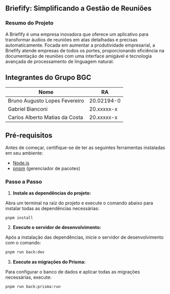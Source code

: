 
## Briefify: Simplificando a Gestão de Reuniões

### Resumo do Projeto

A Briefify é uma empresa inovadora que oferece um aplicativo para transformar áudios de reuniões em atas detalhadas e precisas automaticamente. Focada em aumentar a produtividade empresarial, a Briefify atende empresas de todos os portes, proporcionando eficiência na documentação de reuniões com uma interface amigável e tecnologia avançada de processamento de linguagem natural.

## Integrantes do Grupo BGC 

| Nome                           | RA         |
| ------------------------------ | ---------- |
| Bruno Augusto Lopes Fevereiro  | 20.02194-0 |
| Gabriel Bianconi               | 20.xxxxx-x |
| Carlos Alberto Matias da Costa | 20.xxxxx-x |

## Pré-requisitos

Antes de começar, certifique-se de ter as seguintes ferramentas instaladas em seu ambiente:

- [Node.js](https://nodejs.org/) 
- [pnpm](https://pnpm.io/) (gerenciador de pacotes)

### Passo a Passo

1. **Instale as dependências do projeto:**

Abra um terminal na raiz do projeto e execute o comando abaixo para instalar todas as dependências necessárias:

```sh
pnpm install
```

2. **Execute o servidor de desenvolvimento:**

Após a instalação das dependências, inicie o servidor de desenvolvimento com o comando:

```sh
pnpm run back:dev
```

3. **Execute as migrações do Prisma:**

Para configurar o banco de dados e aplicar todas as migrações necessárias, execute:

```sh
pnpm run back:prisma:run
```
